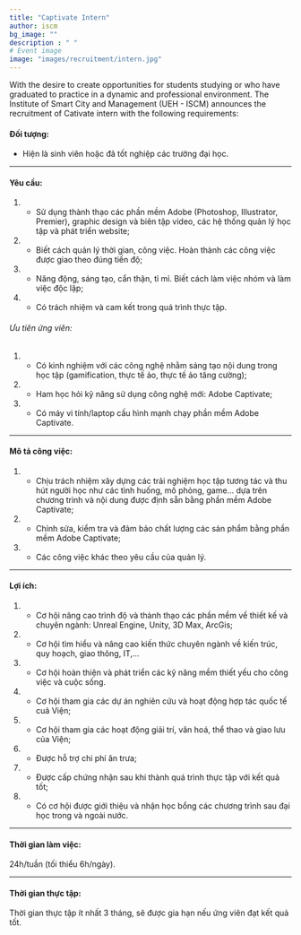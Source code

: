 ```yaml
---
title: "Captivate Intern"
author: iscm
bg_image: ""
description : " "
# Event image
image: "images/recruitment/intern.jpg"
---
```


With the desire to create opportunities for students studying or who have graduated to practice in a dynamic and professional environment. The Institute of Smart City and Management (UEH - ISCM) announces the recruitment of Cativate intern with the following requirements:


#### Đối tượng:
- Hiện là sinh viên hoặc đã tốt nghiệp các trường đại học.
***

#### Yêu cầu:
1. - Sử dụng thành thạo các phần mềm Adobe (Photoshop, Illustrator, Premier), graphic design và biên tập video, các hệ thống quản lý học tập và phát triển website;
2. - Biết cách quản lý thời gian, công việc. Hoàn thành các công việc được giao theo đúng tiến độ;
3. - Năng động, sáng tạo, cẩn thận, tỉ mỉ. Biết cách làm việc nhóm và làm việc độc lập;
4. - Có trách nhiệm và cam kết trong quá trình thực tập.
###### Ưu tiên ứng viên: 
1. - Có kinh nghiệm với các công nghệ nhằm sáng tạo nội dung trong học tập (gamification, thực tế ảo, thực tế ảo tăng cường);
2. - Ham học hỏi kỹ năng sử dụng công nghệ mới: Adobe Captivate;
3. - Có máy vi tính/laptop cấu hình mạnh chạy phần mềm Adobe Captivate.
***

#### Mô tả công việc: 
1. - Chịu trách nhiệm xây dựng các trải nghiệm học tập tương tác và thu hút người học như các tình huống, mô phỏng, game... dựa trên chương trình và nội dung được định sẵn bằng phần mềm Adobe Captivate;
2. - Chỉnh sửa, kiểm tra và đảm bảo chất lượng các sản phẩm bằng phần mềm Adobe Captivate;
3. - Các công việc khác theo yêu cầu của quản lý.
***

#### Lợi ích:
1. - Cơ hội nâng cao trình độ và thành thạo các phần mềm về thiết kế và chuyên ngành: Unreal Engine, Unity, 3D Max, ArcGis;
2. - Cơ hội tìm hiểu và nâng cao kiến thức chuyên ngành về kiến trúc, quy hoạch, giao thông, IT,...
3. - Cơ hội hoàn thiện và phát triển các kỹ năng mềm thiết yếu cho công việc và cuộc sống.

4. - Cơ hội tham gia các dự án nghiên cứu và hoạt động hợp tác quốc tế cuả Viện;
5. - Cơ hội tham gia các hoạt động giải trí, văn hoá, thể thao và giao lưu của Viện;
6. - Được hỗ trợ chi phí ăn trưa;
7. - Được cấp chứng nhận sau khi thành quá trình thực tập với kết quả tốt;
8. - Có cơ hội được giới thiệu và nhận học bổng các chương trình sau đại học trong và ngoài nước.
***

#### Thời gian làm việc:
24h/tuần (tối thiểu 6h/ngày).
*** 
#### Thời gian thực tập:
Thời gian thực tập ít nhất 3 tháng, sẽ được gia hạn nếu ứng viên đạt kết quả tốt.